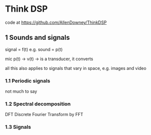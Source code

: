 # Think DSP

code at https://github.com/AllenDowney/ThinkDSP

## 1 Sounds and signals

signal = f(t)
e.g. sound = p(t)

mic p(t) -> v(t)
-> is a transducer, it converts

all this also applies to signals that vary in space, e.g. images and video

### 1.1 Periodic signals

not much to say

### 1.2 Spectral decomposition

DFT Discrete Fourier Transform
by FFT

### 1.3 Signals
